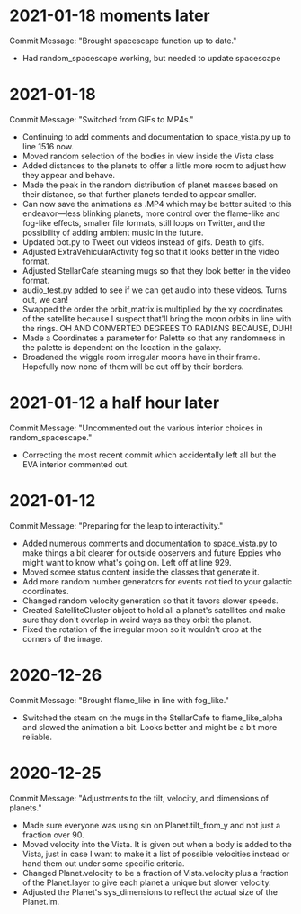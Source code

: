 # 2021-01-18 moments later
Commit Message: "Brought spacescape function up to date."
* Had random_spacescape working, but needed to update spacescape

# 2021-01-18
Commit Message: "Switched from GIFs to MP4s."
* Continuing to add comments and documentation to space_vista.py up to line 1516 now.
* Moved random selection of the bodies in view inside the Vista class
* Added distances to the planets to offer a little more room to adjust how they appear and behave.
* Made the peak in the random distribution of planet masses based on their distance, so that further planets tended to appear smaller.
* Can now save the animations as .MP4 which may be better suited to this endeavor—less blinking planets, more control over the flame-like and fog-like effects, smaller file formats, still loops on Twitter, and the possibility of adding ambient music in the future.
* Updated bot.py to Tweet out videos instead of gifs. Death to gifs.
* Adjusted ExtraVehicularActivity fog so that it looks better in the video format.
* Adjusted StellarCafe steaming mugs so that they look better in the video format.
* audio_test.py added to see if we can get audio into these videos. Turns out, we can!
* Swapped the order the orbit_matrix is multiplied by the xy coordinates of the satellite because I suspect that'll bring the moon orbits in line with the rings. OH AND CONVERTED DEGREES TO RADIANS BECAUSE, DUH!
* Made a Coordinates a parameter for Palette so that any randomness in the palette is dependent on the location in the galaxy.
* Broadened the wiggle room irregular moons have in their frame. Hopefully now none of them will be cut off by their borders.

# 2021-01-12 a half hour later
Commit Message: "Uncommented out the various interior choices in random_spacescape."
* Correcting the most recent commit which accidentally left all but the EVA interior commented out.

# 2021-01-12
Commit Message: "Preparing for the leap to interactivity."
* Added numerous comments and documentation to space_vista.py to make things a bit clearer for outside observers and future Eppies who might want to know what's going on. Left off at line 929.
* Moved somee status content inside the classes that generate it.
* Add more random number generators for events not tied to your galactic coordinates.
* Changed random velocity generation so that it favors slower speeds.
* Created SatelliteCluster object to hold all a planet's satellites and make sure they don't overlap in weird ways as they orbit the planet.
* Fixed the rotation of the irregular moon so it wouldn't crop at the corners of the image.

# 2020-12-26
Commit Message: "Brought flame_like in line with fog_like."
* Switched the steam on the mugs in the StellarCafe to flame_like_alpha and slowed the animation a bit. Looks better and might be a bit more reliable.

# 2020-12-25
Commit Message: "Adjustments to the tilt, velocity, and dimensions of planets."
* Made sure everyone was using sin on Planet.tilt_from_y and not just a fraction over 90.
* Moved velocity into the Vista. It is given out when a body is added to the Vista, just in case I want to make it a list of possible velocities instead or hand them out under some specific criteria.
* Changed Planet.velocity to be a fraction of Vista.velocity plus a fraction of the Planet.layer to give each planet a unique but slower velocity.
* Adjusted the Planet's sys_dimensions to reflect the actual size of the Planet.im.
